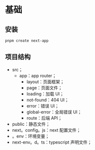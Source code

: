 # 基础

## 安装

```bash
pnpm create next-app
```

## 项目结构

- src；
  - app：app router；
    - layout：页面框架；
    - page：页面文件；
    - loading：加载 UI；
    - not-found：404 UI；
    - error：错误 UI；
    - global-error：全局错误 UI；
    - route：后端 API；
- public：静态文件；
- next。config。js：next 配置文件；
- 。env：环境变量；
- next-env。d。ts：typescript 声明文件；
